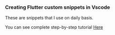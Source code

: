 ### Creating Flutter custom snippets in Vscode

These are snippets that I use on daily basis.

You can see complete step-by-step tutorial [Here](https://www.instagram.com/p/CSZAlEAjvl0/?utm_medium=copy_link)
